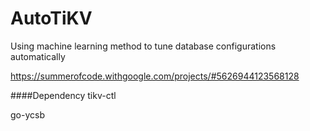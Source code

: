 # AutoTiKV

Using machine learning method to tune database configurations automatically

https://summerofcode.withgoogle.com/projects/#5626944123568128


####Dependency
tikv-ctl

go-ycsb
